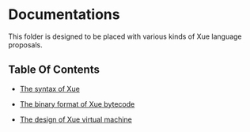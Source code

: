 # Documentations

This folder is designed to be placed with various kinds of Xue language proposals.

## Table Of Contents

- [The syntax of Xue](./syntax.md)

- [The binary format of Xue bytecode](./bytecode.md)

- [The design of Xue virtual machine](./virtual_machine.md)




